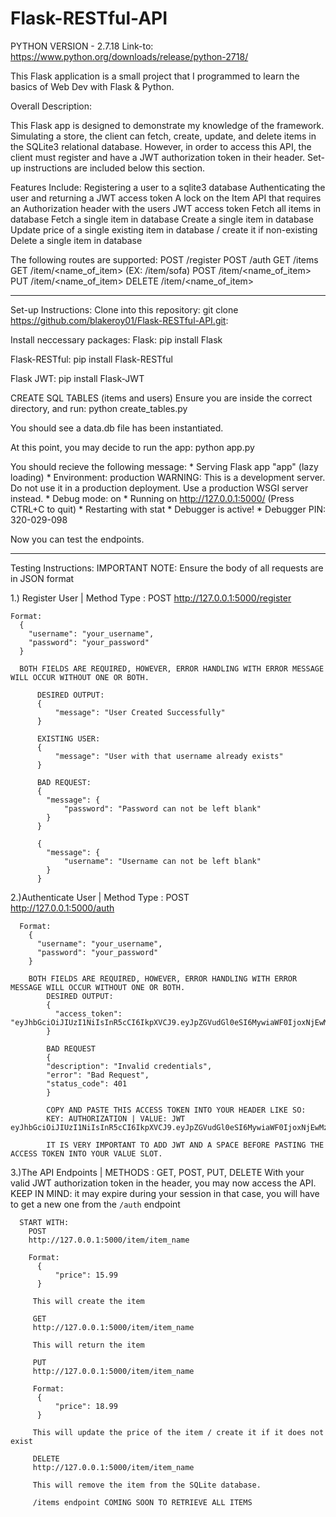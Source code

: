 # Flask-RESTful-API

PYTHON VERSION - 2.7.18
Link-to: https://www.python.org/downloads/release/python-2718/


This Flask application is a small project that I programmed to learn the basics of Web Dev with Flask & Python.

Overall Description:

  This Flask app is designed to demonstrate my knowledge of the framework. Simulating a store, the client can fetch, create, update, and delete items in the SQLite3 relational database. However, in order to access this API, the client must register and have a JWT authorization token in their header. Set-up instructions are included below this section.  

  Features Include:
    Registering a user to a sqlite3 database
    Authenticating the user and returning a JWT access token
    A lock on the Item API that requires an Authorization header with the users JWT access token
    Fetch all items in database
    Fetch a single item in database
    Create a single item in database
    Update price of a single existing item in database / create it if non-existing
    Delete a single item in database

  The following routes are supported:
    POST /register
    POST /auth
    GET /items
    GET /item/<name_of_item> (EX: /item/sofa)
    POST /item/<name_of_item>
    PUT /item/<name_of_item>
    DELETE /item/<name_of_item>
    
__________________________________________________________
  
Set-up Instructions:
 Clone into this repository:
   git clone https://github.com/blakeroy01/Flask-RESTful-API.git:
      
 Install neccessary packages:
   Flask:
     pip install Flask
        
   Flask-RESTful:
     pip install Flask-RESTful
        
   Flask JWT:
     pip install Flask-JWT

  CREATE SQL TABLES (items and users)
  Ensure you are inside the correct directory, and run:
    python create_tables.py
    
   You should see a data.db file has been instantiated.
   
   At this point, you may decide to run the app:
    python app.py
    
   You should recieve the following message:
     * Serving Flask app "app" (lazy loading)
     * Environment: production
       WARNING: This is a development server. Do not use it in a production deployment.
       Use a production WSGI server instead.
     * Debug mode: on
     * Running on http://127.0.0.1:5000/ (Press CTRL+C to quit)
     * Restarting with stat
     * Debugger is active!
     * Debugger PIN: 320-029-098
     
   Now you can test the endpoints.
   
__________________________________________________________

Testing Instructions:
  IMPORTANT NOTE: Ensure the body of all requests are in JSON format
  
  1.) Register User | Method Type : POST 
    http://127.0.0.1:5000/register
    
    Format:
      {
        "username": "your_username",
        "password": "your_password"
      }
      
      BOTH FIELDS ARE REQUIRED, HOWEVER, ERROR HANDLING WITH ERROR MESSAGE WILL OCCUR WITHOUT ONE OR BOTH.
      
          DESIRED OUTPUT:
          {
              "message": "User Created Successfully"
          }

          EXISTING USER:
          {
              "message": "User with that username already exists"
          }

          BAD REQUEST:
          {
            "message": {
                "password": "Password can not be left blank"
            }
          }

          {
            "message": {
                "username": "Username can not be left blank"
            }
          }
          
  2.)Authenticate User | Method Type : POST       
      http://127.0.0.1:5000/auth
      
      Format:
        {
          "username": "your_username",
          "password": "your_password"
        }
        
        BOTH FIELDS ARE REQUIRED, HOWEVER, ERROR HANDLING WITH ERROR MESSAGE WILL OCCUR WITHOUT ONE OR BOTH.
            DESIRED OUTPUT:
            {
              "access_token":         "eyJhbGciOiJIUzI1NiIsInR5cCI6IkpXVCJ9.eyJpZGVudGl0eSI6MywiaWF0IjoxNjEwMzgyMTQ5LCJuYmYiOjE2MTAzODIxNDksImV4cCI6MTYxMDM4MjQ0OX0.QSTSp9uuEaJpcKShHVbasynmGBMI6g9dfCRJH1Svoag"
            }
            
            BAD REQUEST
            {
            "description": "Invalid credentials",
            "error": "Bad Request",
            "status_code": 401
            }
            
            COPY AND PASTE THIS ACCESS TOKEN INTO YOUR HEADER LIKE SO:
            KEY: AUTHORIZATION | VALUE: JWT eyJhbGciOiJIUzI1NiIsInR5cCI6IkpXVCJ9.eyJpZGVudGl0eSI6MywiaWF0IjoxNjEwMzgyMTQ5LCJuYmYiOjE2MTAzODIxNDksImV4cCI6MTYxMDM4MjQ0OX0.QSTSp9uuEaJpcKShHVbasynmGBMI6g9dfCRJH1Svoag
            
            IT IS VERY IMPORTANT TO ADD JWT AND A SPACE BEFORE PASTING THE ACCESS TOKEN INTO YOUR VALUE SLOT.
            
  3.)The API Endpoints | METHODS : GET, POST, PUT, DELETE
      With your valid JWT authorization token in the header, you may now access the API. KEEP IN MIND: it may expire during your session in that case, you will have to get a new one from the `/auth` endpoint
      
      
      START WITH:
        POST
        http://127.0.0.1:5000/item/item_name
        
        Format:
          {
              "price": 15.99
          }
          
         This will create the item
         
         GET
         http://127.0.0.1:5000/item/item_name
         
         This will return the item
         
         PUT
         http://127.0.0.1:5000/item/item_name
         
         Format:
          {
              "price": 18.99
          }
          
         This will update the price of the item / create it if it does not exist
         
         DELETE
         http://127.0.0.1:5000/item/item_name
         
         This will remove the item from the SQLite database.
         
         /items endpoint COMING SOON TO RETRIEVE ALL ITEMS
         
        
  
